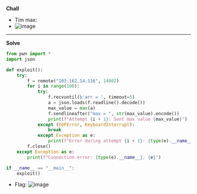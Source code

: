 **Chall**
- Tim max:
- ![image](https://github.com/Caycon/KCSC.TTV/assets/97203151/382223e7-77ce-4c74-b6be-8d43397f4563)

-------
**Solve**
```Python
from pwn import *
import json

def exploit():
    try:
        f = remote("103.162.14.116", 14002)
        for i in range(100):
            try:
                f.recvuntil(b'arr = ', timeout=5)
                a = json.loads(f.readline().decode())
                max_value = max(a)
                f.sendlineafter("max = ", str(max_value).encode())
                print(f"Attempt {i + 1}: Sent max value {max_value}")
            except (EOFError, KeyboardInterrupt):
                break
            except Exception as e:
                print(f"Error during attempt {i + 1}: {type(e).__name__}: {e}")
        f.close()
    except Exception as e:
        print(f"Connection error: {type(e).__name__}: {e}")

if __name__ == "__main__":
    exploit()
```
- Flag: ![image](https://github.com/Caycon/KCSC.TTV/assets/97203151/342b7166-6dfe-40ee-a62f-7d5a9186629e)
